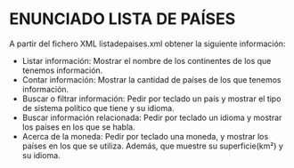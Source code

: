 # ENUNCIADO LISTA DE PAÍSES

A partir del fichero XML listadepaises.xml obtener la siguiente información:

* Listar información: Mostrar el nombre de los continentes de los que tenemos información.
* Contar información: Mostrar la cantidad de países de los que tenemos información.
* Buscar o filtrar información: Pedir por teclado un país y mostrar el tipo de sistema político que tiene y su idioma.
* Buscar información relacionada: Pedir por teclado un idioma y mostrar los países en los que se habla.
* Acerca de la moneda: Pedir por teclado una moneda, y mostrar los países en los que se utiliza. Además, que muestre su superficie(km²) y su idioma.
